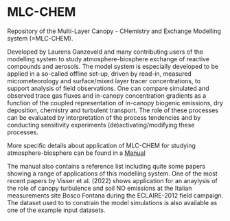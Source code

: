 # MLC-CHEM
Repository of the Multi-Layer Canopy - CHemistry and Exchange Modelling system (=MLC-CHEM). 

Developed by Laurens Ganzeveld and many contributing users of the modelling system to study atmosphere-biosphere exchange of reactive compounds and aerosols. The model system is especially developed to be applied in a so-called offline set-up, driven by read-in, measured micrometeorology and surface/mixed layer tracer concentrations, to support analysis of field observations. One can compare simulated and observed trace gas fluxes and in-canopy concentration gradients as a function of the coupled representation of in-canopy biogenic emissions, dry deposition, chemistry and turbulent transport. The role of these processes can be evaluated by interpretation of the process tendencies and by conducting sensitivity experiments (de)activating/modifying these processes. 

More specific details about application of MLC-CHEM for studying atmosphere-biosphere can be found in a [Manual](https://github.com/ganzeveld/MLC-CHEM/blob/f09148c428623f02c8abdc83506b2f7dbd29a2b6/documentation/Manual_MLC_CHEMv5.pdf)

The manual also contains a reference list including quite some papers showing a range of applications of this modelling system. One of the most recent papers by Visser et al. (2022) shows application for an anaylysis of the role of canopy turbulence and soil NO emissions at the Italian measurements site Bosco Fontana during the ECLAIRE-2012 field campaign. The dataset used to to constrain the model simulations is also available as one of the example input datasets.  
